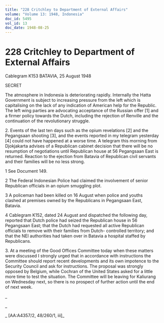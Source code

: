 ```yaml
---
title: "228 Critchley to Department of External Affairs"
volume: "Volume 13: 1948, Indonesia"
doc_id: 5495
vol_id: 13
doc_date: 1948-08-25
---
```


# 228 Critchley to Department of External Affairs

Cablegram K153 BATAVIA, 25 August 1948

SECRET

The atmosphere in Indonesia is deteriorating rapidly. Internally the Hatta Government is subject to increasing pressure from the left which is capitalising on the lack of any indication of American help for the Republic. The left wing parties are advocating acceptance of the Russian offer [1] and a firmer policy towards the Dutch, including the rejection of Renville and the continuation of the revolutionary struggle.

2\. Events of the last ten days such as the opium revelations [2] and the Pegangsaan shooting [3], and the events reported in my telegram yesterday [4] could not have happened at a worse time. A telegram this morning from Djokjakarta advises of a Republican cabinet decision that there will be no resumption of negotiations until Republican house at 56 Pegangsaan East is returned. Reaction to the ejection from Batavia of Republican civil servants and their families will be no less strong.

1 See Document 149.

2 The Federal Indonesian Police had claimed the involvement of senior Republican officials in an opium smuggling plot.

3 A policeman had been killed on 16 August when police and youths clashed at premises owned by the Republicans in Pegangsaan East, Batavia.

4 Cablegram K152, dated 24 August and dispatched the following day, reported that Dutch police had seized the Republican house in 56 Pegangsaan East; that the Dutch had requested all active Republican officials to remove with their families from Dutch- controlled territory; and that the NEI authorities had taken over in Batavia a hospital staffed by Republicans.

3\. At a meeting of the Good Offices Committee today when these matters were discussed I strongly urged that in accordance with instructions the Committee should report recent developments and its own impotence to the Security Council and ask for instructions. The proposal was strongly opposed by Belgium, while Cochran of the United States asked for a little more time to test the situation. The Committee will be leaving for Kaliurang on Wednesday next, so there is no prospect of further action until the end of next week.

_

_

_ [AA:A4357/2, 48/260/1, iii]_
